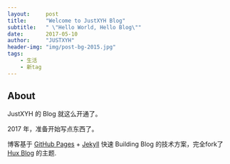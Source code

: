 ```yaml
---
layout:     post
title:      "Welcome to JustXYH Blog"
subtitle:   " \"Hello World, Hello Blog\""
date:       2017-05-10
author:     "JUSTXYH"
header-img: "img/post-bg-2015.jpg"
tags:
    - 生活
    - 新tag
---
```


## About

JustXYH 的 Blog 就这么开通了。

2017 年，准备开始写点东西了。

博客基于 [GitHub Pages](https://pages.github.com/) + [Jekyll](http://jekyllrb.com/) 快速 Building Blog 的技术方案，完全fork了[Hux Blog](http://huangxuan.me/) 的主题.
